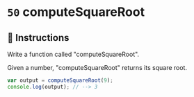 # `50` computeSquareRoot

## 📝 Instructions

Write a function called "computeSquareRoot".

Given a number, "computeSquareRoot" returns its square root.

```Javascript
var output = computeSquareRoot(9);
console.log(output); // --> 3
```